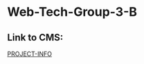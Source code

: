 # Web-Tech-Group-3-B

## Link to CMS: 
[PROJECT-INFO](https://wkjwusu.wixsite.com/group-3-project-info)
